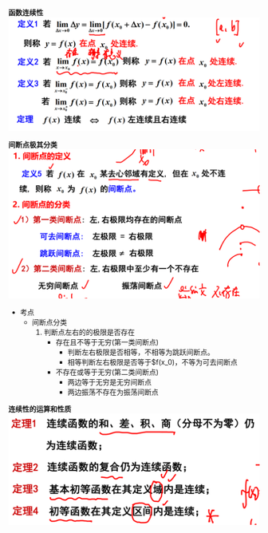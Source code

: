 **函数连续性**  
![](../../picture/连续性概念.png)  

**间断点极其分类**  
![](../../picture/间断点及其分类.png)
- 考点  
    - 间断点分类  
        1. 判断点左右的的极限是否存在
            - 存在且不等于无穷(第一类间断点)  
                - 判断左右极限是否相等，不相等为跳跃间断点。
                - 相等判断左右极限是否等于$f(x_0)，不等为可去间断点
            - 不存在或等于无穷(第二类间断点)  
                - 两边等于无穷是无穷间断点
                - 两边振荡不存在为振荡间断点


**连续性的运算和性质** 
![](../../picture/连续性的运算与性质.png)
